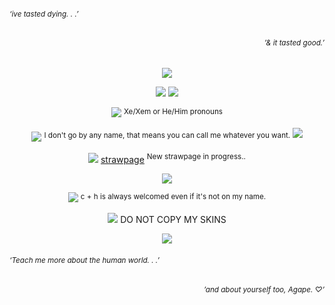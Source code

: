 <div align="left">
  
###### <sub>‘ive tasted dying. . .’
<div align="right">
  
###### <sub>’& it tasted good.’
<div align="center">
  
![](https://files.catbox.moe/kl1149.png)

![](https://media.discordapp.net/attachments/1063515897962176512/1303750877550481480/Untitled102_20241106165945.png?ex=672ce41f&is=672b929f&hm=966b7c79d01d24ba9dee435a7ae60481918d0185c002a26fe491827c55d7f6f7&=&width=811&height=811)
![](https://files.catbox.moe/pct622.png)

![](https://64.media.tumblr.com/bb64d3f4b66a1ae7ec51a319d9e252f5/a2c9f35280bc6455-cf/s75x75_c1/d602a062fd77e037c723a2531eeb463e3733883d.gifv) <sup>Xe/Xem or He/Him pronouns

 ![](https://64.media.tumblr.com/f6325f4a609ccdbeb4398b900ff269c6/a2c9f35280bc6455-7f/s75x75_c1/01f9b6e4bdc03e28c641d4f23c18ee435f98ad4a.gifv) <sup>I don't go by any name, that means you can call me whatever you want.
 ![](https://files.catbox.moe/yy3gcr.png)
 
 ![](https://64.media.tumblr.com/3c8a24bbe16f6df65621cd07ca2c22f4/3e7c53a96998f6ad-8e/s75x75_c1/c3acb7e3215f794f09547a8fba418877e86cccaa.gifv) [strawpage](https://blades-bf.straw.page/) <sup>New strawpage in progress..
 
 ![](https://64.media.tumblr.com/876ba7ab2f5b7f776e2799ed103ecf4d/035ab0bcb0979d85-b0/s500x750/ae395b6dd6d1f17fdc63dca23b881dbb4c421f90.pnj)
 
 ![](https://64.media.tumblr.com/d563e0636285b3919ed8b477d9bbdcac/ea08c8c0ae432918-5d/s75x75_c1/8414d0d941b99707f1ff8290304534a355d858cf.gifv) <sup>c + h is always welcomed even if it's not on my name.

 ![](https://64.media.tumblr.com/897c81c7be197898e44332b786946c0d/37221ecbab8edd94-6b/s75x75_c1/8a0ecd5b9cb1b4302ee471b2407f638c6f6140ae.gifv) DO NOT COPY MY SKINS
 

![](https://64.media.tumblr.com/83c7376da8b5c08b692202692a53fa8c/f5d5c61e5fcac881-17/s2048x3072/da2d823c6174b4359cb84974a7d7a0a1f4a6e264.pnj)
<div align="left">
  
###### <sub>‘Teach me more about the human world. . .’
<div align="right">
  
###### <sub>’and about yourself too, Agape. ♡’
